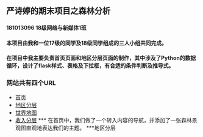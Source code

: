 ## 严诗婷的期末项目之森林分析
#### 181013096 18级网络与新媒体1班
  #### 本项目由我和一位17级的同学及18级同学组成的三人小组共同完成。
  #### 在项目中我主要负责首页页面和地区分层页面的制作，其中涉及了Python的数据循环，设计了flask样式、表格及下拉框，有合适的条件判断及推导式。
### 网站共有四个URL
- [首页](http://siiting.pythonanywhere.com/)
- [地区分层](http://siiting.pythonanywhere.com/region)
- [世界地图](http://siiting.pythonanywhere.com/map)
- [收入分层](http://siiting.pythonanywhere.com/hierarchy)
*** 在首页中，我们做了一个转入内容的导航，并添加了一张森林景观图直观地表达我们的主题。
***地区分层
